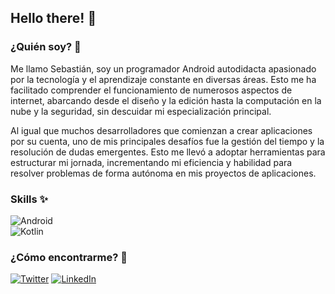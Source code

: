 ## Hello there! 👋

<!--
**SebasGRDev/SebasGRDev** is a ✨ _special_ ✨ repository because its `README.md` (this file) appears on your GitHub profile.

Here are some ideas to get you started:

- 🔭 I’m currently working on ...
- 🌱 I’m currently learning ...
- 👯 I’m looking to collaborate on ...
- 🤔 I’m looking for help with ...
- 💬 Ask me about ...
- 📫 How to reach me: ...
- 😄 Pronouns: ...
- ⚡ Fun fact: ...
-->
### ¿Quién soy? 💬
Me llamo Sebastián, soy un programador Android autodidacta apasionado por la tecnología y el aprendizaje constante en diversas áreas. Esto me ha facilitado comprender el funcionamiento de numerosos aspectos de internet, abarcando desde el diseño y la edición hasta la computación en la nube y la seguridad, sin descuidar mi especialización principal.

Al igual que muchos desarrolladores que comienzan a crear aplicaciones por su cuenta, uno de mis principales desafíos fue la gestión del tiempo y la resolución de dudas emergentes. Esto me llevó a adoptar herramientas para estructurar mi jornada, incrementando mi eficiencia y habilidad para resolver problemas de forma autónoma en mis proyectos de aplicaciones.
### Skills ✨
![Android](https://img.shields.io/badge/Android-3DDC84?style=for-the-badge&logo=android&logoColor=white&labelColor=101010)</br>
![Kotlin](https://img.shields.io/badge/Kotlin-009505?style=for-the-badge&logo=kotlin&logoColor=white&labelColor=101010)</br>

### ¿Cómo encontrarme? 🤔
[![Twitter](https://img.shields.io/badge/Twitter-@SebasGlezRdz-1DA1F2?style=for-the-badge&logo=twitter&logoColor=white&labelColor=101010)](https://twitter.com/SebasGlezRdz)
[![LinkedIn](https://img.shields.io/badge/LinkedIn-Sebastián_Gilberto_González_Rodríguez-0077B5?style=for-the-badge&logo=linkedin&logoColor=white&labelColor=101010)](https://www.linkedin.com/in/sebastián-gilberto-gonzález-rodríguez-3b2058192/)
